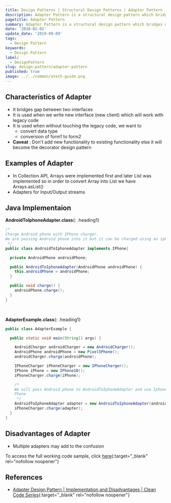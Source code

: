 ```yaml
---
title: Design Patterns | Structural Design Patterns | Adapter Pattern
description: Adapter Pattern is a structural design pattern which bridges gap between two interfaces. It is used when we write new interface (new client) which will work with legacy code keeping in mind we don't end up adding new functionality to existing functionality.
pagetitle: Adapter Pattern
summary: Adapter Pattern is a structural design pattern which bridges gap between two interfaces.
date: '2018-01-02'
update_date: '2019-09-09'
tags:
  - Design Pattern
keywords:
  - Design Pattern
label:
  - DesignPattern
slug: design-pattern/adapter-pattern
published: true
image: ../../common/atech-guide.png
---
```


## Characteristics of Adapter 
- It bridges gap between two interfaces
- It is used when we write new interface (new client) which will work with legacy code
- It is used when without touching the legacy code, we want to
  - convert data type
  - conversion of form1 to form2
- **Caveat** : Don't add new functionality to existing functionality else it will become the decorator design pattern

## Examples of Adapter
- In Collection API, Arrays were implemented first and later List was implemented so in order to convert Array into List we have Arrays.asList()
- Adapters for Input/Output streams

## Java Implementaion

**AndroidToIphoneAdapter.class**{: .heading1}  

```java
/*
Charge Android phone with IPhone charger.
We are passing Android phone into it but it can be charged using an iphone charger.
 */
public class AndroidToIphoneAdapter implements IPhone{

  private AndroidPhone androidPhone;

  public AndroidToIphoneAdapter(AndroidPhone androidPhone) {
    this.androidPhone = androidPhone;
  }

  public void charge() {
    androidPhone.charge();
  }
}

```

<br/>

**AdapterExample.class**{: .heading1}  

```java
public class AdapterExample {

  public static void main(String[] args) {

    AndroidCharger androidCharger = new AndroidCharger();
    AndroidPhone androidPhone = new Pixel5Phone();
    androidCharger.charge(androidPhone);

    IPhoneCharger iPhoneCharger = new IPhoneCharger();
    IPhone iPhone = new IPhone10();
    iPhoneCharger.charge(iPhone);

    /*
    We will pass Android phone to AndroidToIphoneAdapter and use Iphone Charger to charge Android
    Phone
     */
    AndroidToIphoneAdapter adapter = new AndroidToIphoneAdapter(androidPhone);
    iPhoneCharger.charge(adapter);
  }
}
```

## Disadvantages of Adapter
- Multiple adapters may add to the confusion

To access the full working code sample, click [here](https://github.com/atechguide/designpattern-blog/tree/master/structural/src/main/java/adapter "Adapter"){:target="_blank" rel="nofollow noopener"}

## References
- [Adapter Design Pattern | Implementation and Disadvantages | Clean Code Series](https://www.youtube.com/watch?v=hbXHzweWKMU){:target="_blank" rel="nofollow noopener"}